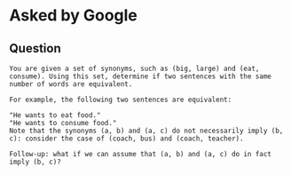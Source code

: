 # Asked by Google

## Question

`You are given a set of synonyms, such as (big, large) and (eat, consume). Using this set, determine if two sentences with the same number of words are equivalent.`

`For example, the following two sentences are equivalent:`

    "He wants to eat food."
    "He wants to consume food."
    Note that the synonyms (a, b) and (a, c) do not necessarily imply (b, c): consider the case of (coach, bus) and (coach, teacher).

`Follow-up: what if we can assume that (a, b) and (a, c) do in fact imply (b, c)?`
